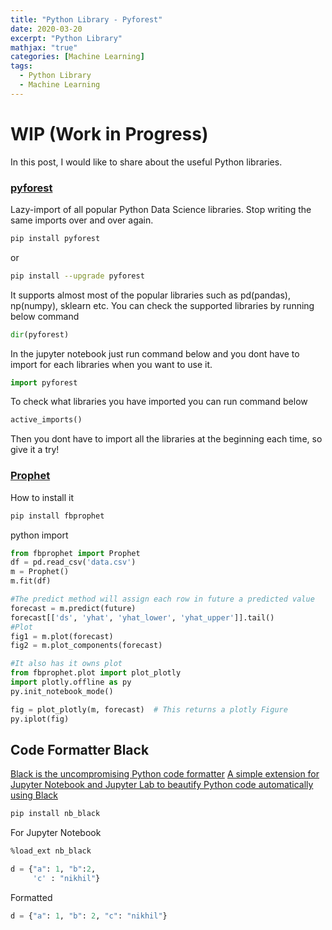 ```yaml
---
title: "Python Library - Pyforest"
date: 2020-03-20
excerpt: "Python Library"
mathjax: "true"
categories: [Machine Learning]
tags:
  - Python Library
  - Machine Learning
---
```


# WIP (Work in Progress)

In this post, I would like to share about the useful Python libraries.

### [pyforest](https://pypi.org/project/pyforest/)

Lazy-import of all popular Python Data Science libraries. Stop writing the same imports over and over again.

```bash
pip install pyforest
```
or
```bash
pip install --upgrade pyforest
```
It supports almost most of the popular libraries such as pd(pandas), np(numpy), sklearn etc. You can check the supported libraries by running below command

```python
dir(pyforest)
```

In the jupyter notebook just run command below and you dont have to import for each libraries when you want to use it.
```python
import pyforest
```
To check what libraries you have imported you can run command below
```python
active_imports()
```

Then you dont have to import all the libraries at the beginning each time, so give it a try!

### [Prophet](https://facebook.github.io/prophet/docs/quick_start.html)

How to install it
```bash
pip install fbprophet
```
python import
```python
from fbprophet import Prophet
df = pd.read_csv('data.csv')
m = Prophet()
m.fit(df)

#The predict method will assign each row in future a predicted value
forecast = m.predict(future)
forecast[['ds', 'yhat', 'yhat_lower', 'yhat_upper']].tail()
#Plot
fig1 = m.plot(forecast)
fig2 = m.plot_components(forecast)

#It also has it owns plot
from fbprophet.plot import plot_plotly
import plotly.offline as py
py.init_notebook_mode()

fig = plot_plotly(m, forecast)  # This returns a plotly Figure
py.iplot(fig)
```

## Code Formatter Black
[Black is the uncompromising Python code formatter](https://github.com/psf/black)
[A simple extension for Jupyter Notebook and Jupyter Lab to beautify Python code automatically using Black](https://github.com/dnanhkhoa/nb_black)

```bash
pip install nb_black
```

For Jupyter Notebook

```bash
%load_ext nb_black
```

```python
d = {"a": 1, "b":2, 
     'c' : "nikhil"}
```

Formatted
```python
d = {"a": 1, "b": 2, "c": "nikhil"}
```